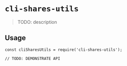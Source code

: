 # `cli-shares-utils`

> TODO: description

## Usage

```
const cliSharesUtils = require('cli-shares-utils');

// TODO: DEMONSTRATE API
```
